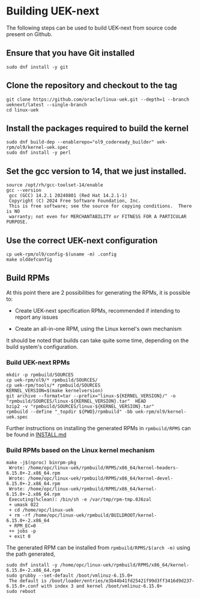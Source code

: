 # Building UEK-next

The following steps can be used to build UEK-next from source code present on Github.

## Ensure that you have Git installed

```
sudo dnf install -y git
```

## Clone the repository and checkout to the tag

```
git clone https://github.com/oracle/linux-uek.git --depth=1 --branch ueknext/latest --single-branch
cd linux-uek
```

## Install the packages required to build the kernel

```
sudo dnf build-dep --enablerepo="ol9_codeready_builder" uek-rpm/ol9/kernel-uek.spec
sudo dnf install -y perl
```

## Set the gcc version to 14, that we just installed.

```
source /opt/rh/gcc-toolset-14/enable
gcc --version
 gcc (GCC) 14.2.1 20240801 (Red Hat 14.2.1-1)
 Copyright (C) 2024 Free Software Foundation, Inc.
 This is free software; see the source for copying conditions.  There is NO 
 warranty; not even for MERCHANTABILITY or FITNESS FOR A PARTICULAR PURPOSE.
```


## Use the correct UEK-next configuration

```
cp uek-rpm/ol9/config-$(uname -m) .config
make olddefconfig
```

## Build RPMs

At this point there are 2 possibilities for generating the RPMs, it is possible to:

- Create UEK-next specification RPMs, recommended if intending to report any issues

- Create an all-in-one RPM, using the Linux kernel's own mechanism

It should be noted that builds can take quite some time, depending on the build system's configuration.


### Build UEK-next RPMs

```
mkdir -p rpmbuild/SOURCES
cp uek-rpm/ol9/* rpmbuild/SOURCES/
cp uek-rpm/tools/* rpmbuild/SOURCES
KERNEL_VERSION=$(make kernelversion)
git archive --format=tar --prefix="linux-${KERNEL_VERSION}/" -o "rpmbuild/SOURCES/linux-${KERNEL_VERSION}.tar"  HEAD
bzip2 -v "rpmbuild/SOURCES/linux-${KERNEL_VERSION}.tar"
rpmbuild --define "_topdir ${PWD}/rpmbuild" -bb uek-rpm/ol9/kernel-uek.spec
```

Further instructions on installing the generated RPMs in `rpmbuild/RPMS` can be found in [INSTALL.md](INSTALL.md)

### Build RPMs based on the Linux kernel mechanism

```
make -j$(nproc) binrpm-pkg
 Wrote: /home/opc/linux-uek/rpmbuild/RPMS/x86_64/kernel-headers-6.15.0+-2.x86_64.rpm
 Wrote: /home/opc/linux-uek/rpmbuild/RPMS/x86_64/kernel-devel-6.15.0+-2.x86_64.rpm
 Wrote: /home/opc/linux-uek/rpmbuild/RPMS/x86_64/kernel-6.15.0+-2.x86_64.rpm
 Executing(%clean): /bin/sh -e /var/tmp/rpm-tmp.0J6zal
 + umask 022
 + cd /home/opc/linux-uek
 + rm -rf /home/opc/linux-uek/rpmbuild/BUILDROOT/kernel-6.15.0+-2.x86_64
 + RPM_EC=0
 ++ jobs -p
 + exit 0
```

The generated RPM can be installed from `rpmbuild/RPMS/$(arch -m)` using the path generated,

```
sudo dnf install -y /home/opc/linux-uek/rpmbuild/RPMS/x86_64/kernel-6.15.0+-2.x86_64.rpm
sudo grubby --set-default /boot/vmlinuz-6.15.0+
 The default is /boot/loader/entries/e3b44b41fd25421f99d3ff3416d9d237-6.15.0+.conf with index 3 and kernel /boot/vmlinuz-6.15.0+
sudo reboot
```
